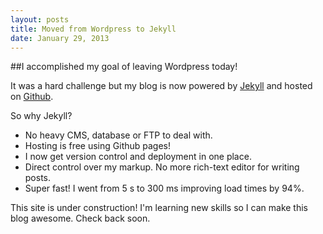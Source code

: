 ```yaml
---
layout: posts
title: Moved from Wordpress to Jekyll
date: January 29, 2013
---
```


##I accomplished my goal of leaving Wordpress today!

It was a hard challenge but my blog is now powered by <a href='http://jekyllrb.com/' target='blank'>Jekyll</a> and hosted on <a href='http://github.com/' target='blank'>Github</a>.

So why Jekyll?

* No heavy CMS, database or FTP to deal with.
* Hosting is free using Github pages!
* I now get version control and deployment in one place.
* Direct control over my markup. No more rich-text editor for writing posts.
* Super fast! I went from 5 s to 300 ms improving load times by 94%.

This site is under construction! I'm learning new skills so I can make this blog awesome. Check back soon.
